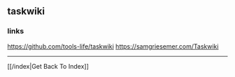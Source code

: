 ## taskwiki

### links

https://github.com/tools-life/taskwiki
https://samgriesemer.com/Taskwiki


---

[[/index|Get Back To Index]]
